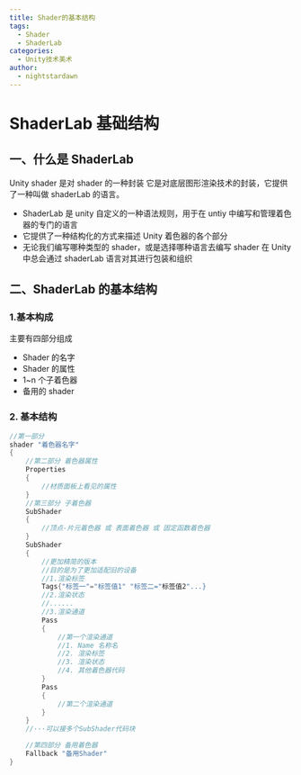 ```yaml
---
title: Shader的基本结构
tags:
  - Shader
  - ShaderLab
categories:
  - Unity技术美术
author:
  - nightstardawn
---
```


# ShaderLab 基础结构

## 一、什么是 ShaderLab

Unity shader 是对 shader 的一种封装
它是对底层图形渲染技术的封装，它提供了一种叫做 shaderLab 的语言。

- ShaderLab 是 unity 自定义的一种语法规则，用于在 untiy 中编写和管理着色器的专门的语言
- 它提供了一种结构化的方式来描述 Unity 着色器的各个部分
- 无论我们编写哪种类型的 shader，或是选择哪种语言去编写 shader 在 Unity 中总会通过 shaderLab 语言对其进行包装和组织

## 二、ShaderLab 的基本结构

### 1.基本构成

主要有四部分组成

- Shader 的名字
- Shader 的属性
- 1~n 个子着色器
- 备用的 shader

### 2. 基本结构

```cs
//第一部分
shader "着色器名字"
{
    //第二部分 着色器属性
    Properties
    {
        //材质面板上看见的属性
    }
    //第三部分 子着色器
    SubShader
    {
        //顶点-片元着色器 或 表面着色器 或 固定函数着色器
    }
    SubShader
    {
        //更加精简的版本
        //目的是为了更加适配旧的设备
        //1.渲染标签
        Tags{"标签一"="标签值1" "标签二="标签值2"...}
        //2.渲染状态
        //......
        //3.渲染通道
        Pass
        {
            //第一个渲染通道
            //1. Name 名称名
            //2. 渲染标签
            //3. 渲染状态
            //4. 其他着色器代码
        }
        Pass
        {
            //第二个渲染通道
        }
    }
    //···可以接多个SubShader代码块

    //第四部分 备用着色器
    Fallback "备用Shader"
}
```
